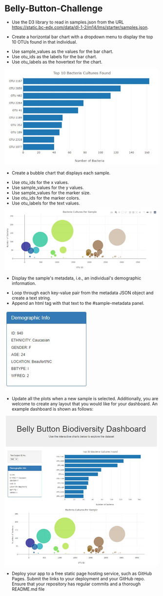 # Belly-Button-Challenge

* Use the D3 library to read in samples.json from the URL https://static.bc-edx.com/data/dl-1-2/m14/lms/starter/samples.json.

* Create a horizontal bar chart with a dropdown menu to display the top 10 OTUs found in that individual.
- Use sample_values as the values for the bar chart.
- Use otu_ids as the labels for the bar chart.
- Use otu_labels as the hovertext for the chart.

![Image](Images/bar_chart.jpeg)

* Create a bubble chart that displays each sample.
- Use otu_ids for the x values.
- Use sample_values for the y values.
- Use sample_values for the marker size.
- Use otu_ids for the marker colors.
- Use otu_labels for the text values.

![Image](Images/bubble_chart.jpg)

* Display the sample's metadata, i.e., an individual's demographic information.
- Loop through each key-value pair from the metadata JSON object and create a text string.
- Append an html tag with that text to the #sample-metadata panel.

![Image](Images/panel.jpeg)

* Update all the plots when a new sample is selected. Additionally, you are welcome to create any layout that you would like for your dashboard. An example dashboard is shown as follows:

![Image](Images/total_page.jpeg)

* Deploy your app to a free static page hosting service, such as GitHub Pages. Submit the links to your deployment and your GitHub repo. Ensure that your repository has regular commits and a thorough README.md file
